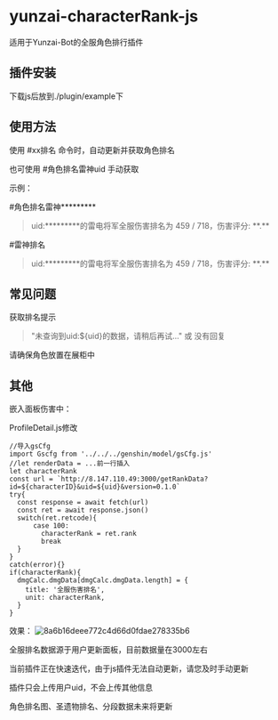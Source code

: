 # yunzai-characterRank-js

适用于Yunzai-Bot的全服角色排行插件

## 插件安装

下载js后放到./plugin/example下

## 使用方法

使用 #xx排名 命令时，自动更新并获取角色排名

也可使用 #角色排名雷神uid 手动获取

示例：

#角色排名雷神\*\*\*\*\*\*\*\*\*

> uid:\*\*\*\*\*\*\*\*\*的雷电将军全服伤害排名为 459 / 718，伤害评分: \*\*.\*\*

#雷神排名

> uid:\*\*\*\*\*\*\*\*\*的雷电将军全服伤害排名为 459 / 718，伤害评分: \*\*.\*\*

## 常见问题

获取排名提示 
> "未查询到uid:${uid}的数据，请稍后再试..." 或 没有回复

请确保角色放置在展柜中

## 其他

嵌入面板伤害中：

ProfileDetail.js修改
```
//导入gsCfg
import Gscfg from '../../../genshin/model/gsCfg.js'
//let renderData = ...前一行插入
let characterRank
const url = `http://8.147.110.49:3000/getRankData?id=${characterID}&uid=${uid}&version=0.1.0`
try{
  const response = await fetch(url)
  const ret = await response.json()
  switch(ret.retcode){
      case 100:
        characterRank = ret.rank
        break
  }
}
catch(error){}
if(characterRank){
  dmgCalc.dmgData[dmgCalc.dmgData.length] = {
    title: '全服伤害排名',
    unit: characterRank,
  }
}
```
效果：
![8a6b16deee772c4d66d0fdae278335b6](https://github.com/NotIvny/yunzai-characterRank-js/assets/125482125/68b37c47-4642-4e86-a9c0-fb55498646c7)


全服排名数据源于用户更新面板，目前数据量在3000左右

当前插件正在快速迭代，由于js插件无法自动更新，请您及时手动更新

插件只会上传用户uid，不会上传其他信息

角色排名图、圣遗物排名、分段数据未来将更新

